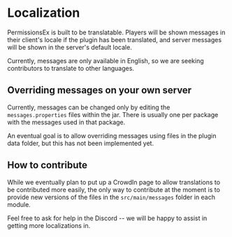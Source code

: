# Localization

PermissionsEx is built to be translatable. Players will be shown messages in their client's locale if the plugin has been translated, and server messages will be shown in the server's default locale.

Currently, messages are only available in English, so we are seeking contributors to translate to other languages.

## Overriding messages on your own server

Currently, messages can be changed only by editing the `messages.properties` files within the jar. There is usually one per package with the messages used in that package.

An eventual goal is to allow overriding messages using files in the plugin data folder, but this has not been implemented yet.

## How to contribute

While we eventually plan to put up a CrowdIn page to allow translations to be contributed more easily, the only way to contribute at the moment is to provide new versions of the files in the `src/main/messages` folder in each module.

Feel free to ask for help in the Discord -- we will be happy to assist in getting more localizations in.

